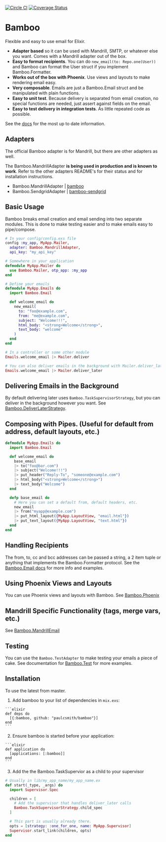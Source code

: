 [![Circle CI](https://circleci.com/gh/paulcsmith/bamboo/tree/master.svg?style=svg)](https://circleci.com/gh/paulcsmith/bamboo/tree/master)
[![Coverage Status](https://coveralls.io/repos/github/paulcsmith/bamboo/badge.svg?branch=master)](https://coveralls.io/github/paulcsmith/bamboo?branch=master)

# Bamboo

Flexible and easy to use email for Elixir.

* **Adapter based** so it can be used with Mandrill, SMTP, or whatever else you want. Comes with a Mandrill adapter out of the box.
* **Easy to format recipients**. You can do `new_email(to: Repo.one(User))` and Bamboo can format the User struct if you implement Bamboo.Formatter.
* **Works out of the box with Phoenix**. Use views and layouts to make rendering email easy.
* **Very composable**. Emails are just a Bamboo.Email struct and be manipulated with plain functions.
* **Easy to unit test**. Because delivery is separated from email creation, no special functions are needed, just assert against fields on the email.
* **Easy to test delivery in integration tests**. As little repeated code as possible.

See the [docs] for the most up to date information.

[docs]: https://hexdocs.pm/bamboo/readme.html

## Adapters

The official Bamboo adapter is for Mandrill, but there are other adapters as well.

The Bamboo.MandrillAdapter **is being used in production and is known to work**.
Refer to the other adapters README's for their status and for installation
instructions.

* Bamboo.MandrillAdapter | [bamboo]
* Bamboo.SendgridAdapter | [bamboo-sendgrid]

[bamboo]: http://github.com/paulcsmith/bamboo
[bamboo-sendgrid]: https://github.com/mtwilliams/bamboo-sendgrid
[create your own adapter]: https://hexdocs.pm/bamboo/Bamboo.Adapter.html

## Basic Usage

Bamboo breaks email creation and email sending into two separate modules. This
is done to make testing easier and to make emails easy to pipe/compose.

```elixir
# In your config/config.exs file
config :my_app, MyApp.Mailer,
  adapter: Bamboo.MandrillAdapter,
  api_key: "my_api_key"

# Somewhere in your application
defmodule MyApp.Mailer do
  use Bamboo.Mailer, otp_app: :my_app
end

# Define your emails
defmodule MyApp.Emails do
  import Bamboo.Email

  def welcome_email do
    new_email(
      to: "foo@example.com",
      from: "me@example.com",
      subject: "Welcome!!!",
      html_body: "<strong>Welcome</strong>",
      text_body: "welcome"
    )
  end
end

# In a controller or some other module
Emails.welcome_email |> Mailer.deliver

# You can also deliver emails in the background with Mailer.deliver_later
Emails.welcome_email |> Mailer.deliver_later
```

## Delivering Emails in the Background

By default delivering later uses `Bamboo.TaskSupervisorStrategy`, but you can
deliver in the background however you want. See [Bamboo.DeliverLaterStrategy].

[Bamboo.DeliverLaterStrategy]: https://hexdocs.pm/bamboo/Bamboo.DeliverLaterStrategy.html

## Composing with Pipes. (Useful for default from address, default layouts, etc.)

```elixir
defmodule MyApp.Emails do
  import Bamboo.Email

  def welcome_email do
    base_email
    |> to("foo@bar.com")
    |> subject("Welcome!!!")
    |> put_header("Reply-To", "someone@example.com")
    |> html_body("<strong>Welcome</strong>")
    |> text_body("Welcome")
  end

  defp base_email do
    # Here you can set a default from, default headers, etc.
    new_email
    |> from("myapp@example.com")
    |> put_html_layout({MyApp.LayoutView, "email.html"})
    |> put_text_layout({MyApp.LayoutView, "text.html"})
  end
end
```

## Handling Recipients

The from, to, cc and bcc addresses can be passed a string, a 2 item tuple or
anything that implements the Bamboo.Formatter protocol. See the [Bamboo.Email docs] for more info and examples.

[Bamboo.Email docs]: https://hexdocs.pm/bamboo/Bamboo.Email.html

## Using Phoenix Views and Layouts

You can use Phoenix views and layouts with Bamboo. See [Bamboo.Phoenix]

[Bamboo.Phoenix]: https://hexdocs.pm/bamboo/Bamboo.Phoenix.html

## Mandrill Specific Functionality (tags, merge vars, etc.)

See [Bamboo.MandrillEmail](https://hexdocs.pm/bamboo/Bamboo.MandrillEmail.html)

## Testing

You can use the `Bamboo.TestAdapter` to make testing your emails a piece of cake.
See documentation for [Bamboo.Test] for more examples.

[Bamboo.Test]: https://hexdocs.pm/bamboo/Bamboo.Test.html

## Installation

To use the latest from master.

  1. Add bamboo to your list of dependencies in `mix.exs`:

    ```elixir
    def deps do
      [{:bamboo, github: "paulcsmith/bamboo"}]
    end
    ```

  2. Ensure bamboo is started before your application:

    ```elixir
    def application do
      [applications: [:bamboo]]
    end
    ```

  3. Add the the Bamboo.TaskSupervior as a child to your supervisor

  ```elixir
  # Usually in lib/my_app_name/my_app_name.ex
  def start(_type, _args) do
    import Supervisor.Spec

    children = [
      # Add the supervisor that handles deliver_later calls
      Bamboo.TaskSupervisorStrategy.child_spec
    ]

    # This part is usually already there.
    opts = [strategy: :one_for_one, name: MyApp.Supervisor]
    Supervisor.start_link(children, opts)
  end
  ```
